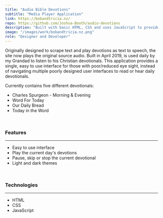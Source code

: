 ```yaml
---
title: "Audio Bible Devotions"
subtitle: "Media Player Application"
link: https://bobandtricia.nz/
repo: https://github.com/Joshua-Booth/audio-devotions
description: "Built with basic HTML, CSS and uses JavaScript to provide full functionality to the site."
image: "/images/work/bobandtricia.nz.png"
role: "Designer and Developer"
---
```


Originally designed to scrape text and play devotions as text to speech, the site now plays the original source audio. Built in April 2019, is used daily by my Grandad to listen to his Christian devotionals. This application provides a single, easy to use interface for those with poor/reduced eye sight, instead of navigating multiple poorly designed user interfaces to read or hear daily devotionals.

Currently contains five different devotionals:

* Charles Spurgeon - Morning & Evening
* Word For Today
* Our Daily Bread
* Today in the Word

<br>

### Features

---

* Easy to use interface
* Play the current day's devotions
* Pause, skip or stop the current devotional
* Light and dark themes

<br>

### Technologies

---

* HTML
* CSS
* JavaScript